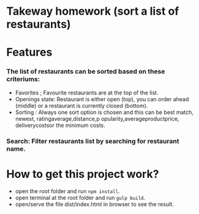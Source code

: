# Takeway homework (sort a list of restaurants)

# Features

### The list of restaurants can be sorted based on these criteriums:

- Favorites​ ; Favourite restaurants are at the top of the list.
- Openings state​​: Restaurant is either open (top), you can order ahead (middle) or a
  restaurant is currently closed (bottom).
- Sorting​ : Always one sort option is chosen and this can be ​best match​, ​newest​,
  rating​​average​,​distance​,p​ opularity​,a​ verage​​product​​price​,​deliverycosts​or
  the ​minimum costs​.

### Search​ : Filter restaurants list by searching for restaurant name.

# How to get this project work?

- open the root folder and run `npm install`.
- open terminal at the root folder and run `gulp build`.
- open/serve the file dist/index.html in browser to see the result.
